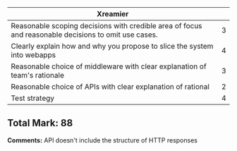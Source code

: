 | Xreamier                                                                                                |   | 
|------------------------------------------------------------------------------------------------------|---|
| Reasonable scoping decisions with credible area of focus and reasonable decisions to omit use cases. |3 |
| Clearly explain how and why you propose to slice the system into webapps                             |4 |
| Reasonable choice of middleware with clear explanation of team's rationale                           |3 |
| Reasonable choice of APIs with clear explanation of rational                                         |2 |
| Test strategy                                                                                        |4 |

**Total Mark:** 
88
---

**Comments:**
API doesn't include the structure of HTTP responses
